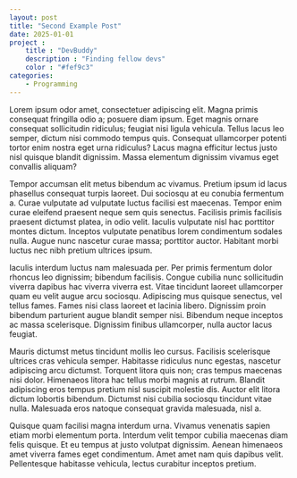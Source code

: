 ```yaml
---
layout: post
title: "Second Example Post"
date: 2025-01-01
project : 
    title : "DevBuddy"
    description : "Finding fellow devs"
    color : "#fef9c3"
categories: 
    - Programming
---
```


Lorem ipsum odor amet, consectetuer adipiscing elit. Magna primis consequat fringilla odio a; posuere diam ipsum. Eget magnis ornare consequat sollicitudin ridiculus; feugiat nisi ligula vehicula. Tellus lacus leo semper, dictum nisi commodo tempus quis. Consequat ullamcorper potenti tortor enim nostra eget urna ridiculus? Lacus magna efficitur lectus justo nisl quisque blandit dignissim. Massa elementum dignissim vivamus eget convallis aliquam?

Tempor accumsan elit metus bibendum ac vivamus. Pretium ipsum id lacus phasellus consequat turpis laoreet. Dui sociosqu at eu conubia fermentum a. Curae vulputate ad vulputate luctus facilisi est maecenas. Tempor enim curae eleifend praesent neque sem quis senectus. Facilisis primis facilisis praesent dictumst platea, in odio velit. Iaculis vulputate nisl hac porttitor montes dictum. Inceptos vulputate penatibus lorem condimentum sodales nulla. Augue nunc nascetur curae massa; porttitor auctor. Habitant morbi luctus nec nibh pretium ultrices ipsum.

Iaculis interdum luctus nam malesuada per. Per primis fermentum dolor rhoncus leo dignissim; bibendum facilisis. Congue cubilia nunc sollicitudin viverra dapibus hac viverra viverra est. Vitae tincidunt laoreet ullamcorper quam eu velit augue arcu sociosqu. Adipiscing mus quisque senectus, vel tellus fames. Fames nisi class laoreet et lacinia libero. Dignissim proin bibendum parturient augue blandit semper nisi. Bibendum neque inceptos ac massa scelerisque. Dignissim finibus ullamcorper, nulla auctor lacus feugiat.

Mauris dictumst metus tincidunt mollis leo cursus. Facilisis scelerisque ultrices cras vehicula semper. Habitasse ridiculus nunc egestas, nascetur adipiscing arcu dictumst. Torquent litora quis non; cras tempus maecenas nisi dolor. Himenaeos litora hac tellus morbi magnis at rutrum. Blandit adipiscing eros tempus pretium nisl suscipit molestie dis. Auctor elit litora dictum lobortis bibendum. Dictumst nisi cubilia sociosqu tincidunt vitae nulla. Malesuada eros natoque consequat gravida malesuada, nisl a.

Quisque quam facilisi magna interdum urna. Vivamus venenatis sapien etiam morbi elementum porta. Interdum velit tempor cubilia maecenas diam felis quisque. Et eu tempus at justo volutpat dignissim. Aenean himenaeos amet viverra fames eget condimentum. Amet amet nam quis dapibus velit. Pellentesque habitasse vehicula, lectus curabitur inceptos pretium.